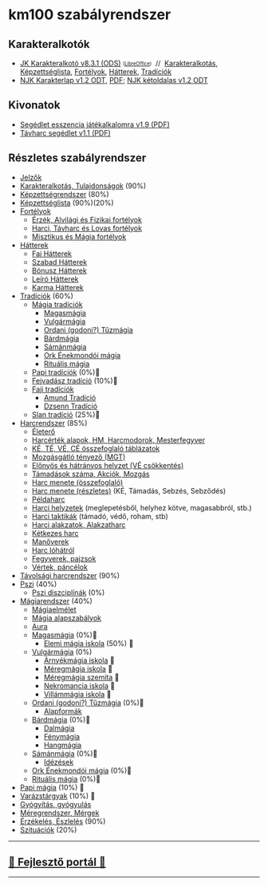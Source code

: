 # km100 szabályrendszer

## Karakteralkotók

- [JK Karakteralkotó v8.3.1 (ODS)](https://github.com/kaktusztea/km100/raw/master/segedlet/karakteralkoto_v8.3.1.ods?raw=true) <sub><sup>([LibreOffice](https://www.libreoffice.org/download/download/))</sup></sub>&nbsp;&nbsp;//&nbsp;&nbsp;[Karakteralkotás](010_karakteralkotas.md), [Képzettséglista](021_kepzettseglista.md), [Fortélyok](030_fortelyok.md), [Hátterek](040_hattererek.md), [Tradíciók](050_tradiciok.md)
- [NJK Karakterlap v1.2 ODT](https://github.com/kaktusztea/km100/raw/master/segedlet/km100_NJK_karlap_v1.2.odt?raw=true), [PDF](https://github.com/kaktusztea/km100/raw/master/segedlet/km100_NJK_karlap_v1.2.pdf?raw=true); [NJK kétoldalas v1.2 ODT](https://github.com/kaktusztea/km100/raw/master/segedlet/km100_NJK_karlap_v1.2_ketoldalas.odt)

## Kivonatok

- [Segédlet esszencia játékalkalomra v1.9 (PDF)](https://github.com/kaktusztea/km100/raw/master/segedlet/km100_segedlet_ingame_v1.9.pdf?raw=true)
- [Távharc segédlet v1.1 (PDF)](https://github.com/kaktusztea/km100/raw/master/segedlet/km100_segedlet_tavharc_v1.1.pdf?raw=true)

## Részletes szabályrendszer

- [Jelzők](000_jelzok.md)
- [Karakteralkotás, Tulajdonságok](010_karakteralkotas.md) (90%)
- [Képzettségrendszer](020_kepzettsegrendszer.md) (80%)
- [Képzettséglista](021_kepzettseglista.md) (90%)(20%)
- [Fortélyok](030_fortelyok.md)
  - [Érzék, Alvilági és Fizikai fortélyok](033_altalanos_fortelyok.md)
  - [Harci, Távharc és Lovas fortélyok](034_harci_fortelyok.md)
  - [Misztikus és Mágia fortélyok](035_misztikus_magia_fortelyok.md)
- [Hátterek](040_hattererek.md)
  - [Faj Hátterek](041_faj_hatterek.md)
  - [Szabad Hátterek](042_szabad_hatterek.md)
  - [Bónusz Hátterek](043_bonusz_hatterek.md)
  - [Leíró Hátterek](044_leiro_hatterek.md)
  - [Karma Hátterek](045_karma_hatterek.md)
- [Tradíciók](050_tradiciok.md) (60%)
  - [Mágia tradíciók](051_00_magia_tradiciok.md)
    - [Magasmágia](051_01_magasmagia.md)
    - [Vulgármágia](051_02_vulgarmagia.md)
    - [Ordani (godoni?) Tűzmágia](051_03_ordani_tuzmagia.md)
    - [Bárdmágia](051_04_bardmagia.md)
    - [Sámánmágia](051_05_samanmagia.md)
    - [Ork Énekmondói mágia](051_06_ork_enekmondoi_magia.md)
    - [Rituális mágia](051_07_ritualis_magia.md)
  - [Papi tradíciók](052_00_papi_tradiciok.md) (0%)🚧
  - [Fejvadász tradíció](053_fejvadasz_tradicio.md) (10%)🚧
  - [Faji tradíciók](054_00_faji_tradiciok.md)
    - [Amund Tradíció](054_02_amund_tradicio.md)
    - [Dzsenn Tradíció](054_01_dzsenn_tradicio.md)
  - [Slan tradíció](055_slan_tradicio.md) (25%)🚧
- [Harcrendszer](060_harcrendszer.md) (85%)
  - [Életerő](061_eletero.md)
  - [Harcérték alapok, HM, Harcmodorok, Mesterfegyver](062_01_harcertekek_elemei.md)
  - [KÉ, TÉ, VÉ, CÉ összefoglaló táblázatok](062_02_ke_te_ve_ce.md)
  - [Mozgásgátló tényező (MGT)](063_01_mgt.md)
  - [Előnyös és hátrányos helyzet (VÉ csökkentés)](063_02_elonyos_hatranyos_helyzet.md)
  - [Támadások száma, Akciók, Mozgás](063_03_tamadasok_szama__akcio__mozgas.md)
  - [Harc menete (összefoglaló)](064_01_02_harc_menete_osszefoglalas.md)
  - [Harc menete (részletes)](064_01_02_harc_menete_reszletes.md) (KÉ, Támadás, Sebzés, Sebződés)
  - [Példaharc](064_02_peldaharc.md)
  - [Harci helyzetek](065_01_harci_helyzetek.md) (meglepetésből, helyhez kötve, magasabbról, stb.)
  - [Harci taktikák](065_02_harci_taktikak.md) (támadó, védő, roham, stb)
  - [Harci alakzatok, Alakzatharc](065_03_harci_alakzatok.md)
  - [Kétkezes harc](065_04_ketkezes_harc.md)
  - [Manőverek](065_05_manoverek.md)
  - [Harc lóhátról](066_harc_lohartol.md)
  - [Fegyverek, pajzsok](067_fegyverek.md)
  - [Vértek, páncélok](068_vertek_pancelok.md)
- [Távolsági harcrendszer](070_tavolsagi_harc.md) (90%)
- [Pszi](080_pszi.md) (40%)
  - [Pszi diszciplínák](081_pszi_diszciplinak.md) (0%)
- [Mágiarendszer](090_magiarendszer.md) (40%)
  - [Mágiaelmélet](091_magiaelmelet.md)
  - [Mágia alapszabályok](092_magia_alapszabalyok.md)
  - [Aura](093_aura.md)
  - [Magasmágia](051_01_magasmagia.md) (0%)🚧
    - [Elemi mágia iskola](magia.arkanumok/elemi_magia.md) (50%) 🚧
  - [Vulgármágia](051_02_vulgarmagia.md) (0%)
    - [Árnyékmágia iskola](magia.arkanumok/arnyekmagia.md) 🚧
    - [Méregmágia iskola](magia.arkanumok/meregmagia.md) 🚧
    - [Méregmágia szemita](magia.arkanumok/meregmagia.szemita.md) 🚧
    - [Nekromancia iskola](magia.arkanumok/nekromancia.md) 🚧
    - [Villámmágia iskola](magia.arkanumok/villammagia.md) 🚧
  - [Ordani (godoni?) Tűzmágia](051_03_ordani_tuzmagia.md) (0%)🚧
    - [Alapformák](magia.godoni.tuz/alapformak.md)
  - [Bárdmágia](051_04_bardmagia.md) (0%)🚧
    - [Dalmágia](magia.arkanumok/dalmagia.md)
    - [Fénymágia](magia.arkanumok/fenymagia.md)
    - [Hangmágia](magia.arkanumok/hangmagia.md)
  - [Sámánmágia](051_05_samanmagia.md)  (0%)🚧
    - [Idézések](magia.arkanumok/idezesek.md)
  - [Ork Énekmondói mágia](051_06_ork_enekmondoi_magia.md) (0%)🚧
  - [Rituális mágia](051_07_ritualis_magia.md) (0%)🚧
- [Papi mágia](100_papimagia.md) (10%) 🚧
- [Varázstárgyak](110_varazstargyak.md)  (10%) 🚧
- [Gyógyítás, gyógyulás](120_gyogyitas_gyogyulas.md)
- [Méregrendszer, Mérgek](130_meregrendszer.md)
- [Érzékelés, Észlelés](140_erzekeles_eszleles.md) (90%)
- [Szituációk](150_szituaciok.md) (20%)

---
## [🚧 Fejlesztő portál 🚧](https://github.com/kaktusztea/km100/wiki)

---
